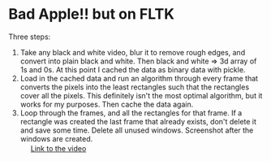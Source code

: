# Bad Apple!! but on FLTK

Three steps: <br>
1. Take any black and white video, blur it to remove rough edges, and convert into plain black and white. Then black and white => 3d array of 1s and 0s. At this point I cached the data as binary data with pickle. <br>
2. Load in the cached data and run an algorithm through every frame that converts the pixels into the least rectangles such that the rectangles cover all the pixels. This definitely isn't the most optimal algorithm, but it works for my purposes. Then cache the data again. <br>
3. Loop through the frames, and all the rectangles for that frame. If a rectangle was created the last frame that already exists, don't delete it and save some time. Delete all unused windows. Screenshot after the windows are created. <br>
[<img src='https://www.youtube.com/s/desktop/7449ebf7/img/favicon_32x32.png' width='16px'/>](https://www.youtube.com/watch?v=coyzbo8uWcs) [Link to the video](https://www.youtube.com/watch?v=coyzbo8uWcs)

